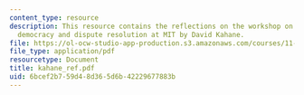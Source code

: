 ```yaml
---
content_type: resource
description: This resource contains the reflections on the workshop on deliberative
  democracy and dispute resolution at MIT by David Kahane.
file: https://ol-ocw-studio-app-production.s3.amazonaws.com/courses/11-969-workshop-on-deliberative-democracy-and-dispute-resolution-summer-2005/6bcef2b759d48d365d6b42229677883b_kahane_ref.pdf
file_type: application/pdf
resourcetype: Document
title: kahane_ref.pdf
uid: 6bcef2b7-59d4-8d36-5d6b-42229677883b
---
```

